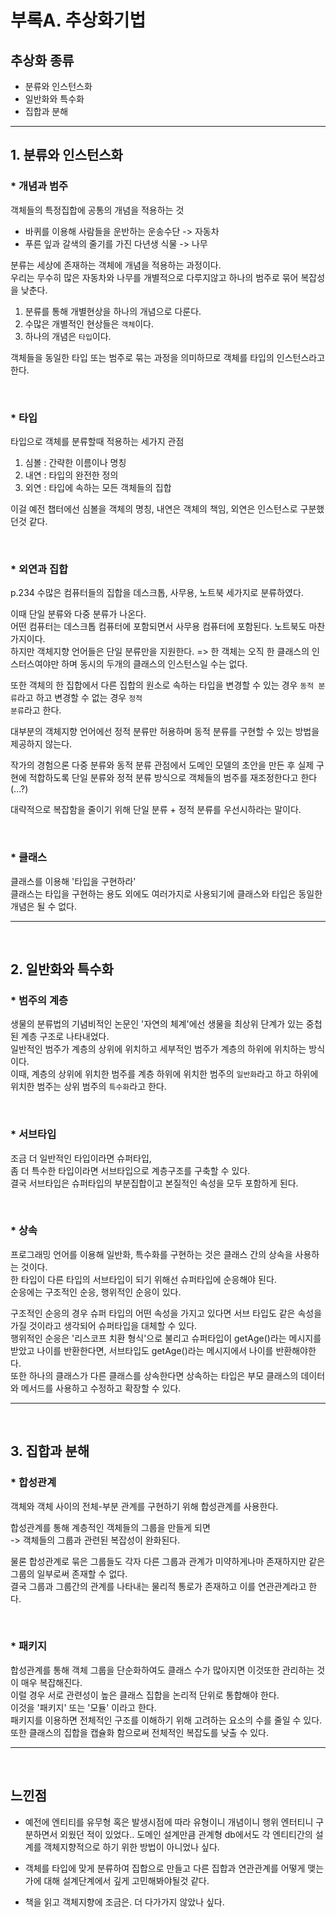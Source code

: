 # 부록A. 추상화기법

## 추상화 종류

* 분류와 인스턴스화
* 일반화와 특수화
* 집합과 분해

<hr>

## 1. 분류와 인스턴스화

### * 개념과 범주

객체들의 특정집합에 공통의 개념을 적용하는 것    

* 바퀴를 이용해 사람들을 운반하는 운송수단 -> 자동차
* 푸른 잎과 갈색의 줄기를 가진 다년생 식물 -> 나무

분류는 세상에 존재하는 객체에 개념을 적용하는 과정이다.  
우리는 무수히 많은 자동차와 나무를 개별적으로 다루지않고 하나의 범주로 묶어 복잡성을 낮춘다.  

1. 분류를 통해 개별현상을 하나의 개념으로 다룬다.
2. 수많은 개별적인 현상들은 <code>객체</code>이다.
3. 하나의 개념은 <code>타입</code>이다.

객체들을 동일한 타입 또는 범주로 묶는 과정을 의미하므로 객체를 타입의 인스턴스라고 한다.
  
<br>

### * 타입

타입으로 객체를 분류할때 적용하는 세가지 관점
1. 심볼 : 간략한 이름이나 명칭
2. 내연 : 타입의 완전한 정의
3. 외연 : 타입에 속하는 모든 객체들의 집합

이걸 예전 챕터에선 심볼을 객체의 명칭, 내연은 객체의 책임, 외연은 인스턴스로 구분했던것 같다.  

<br>

### * 외연과 집합

p.234 수많은 컴퓨터들의 집합을 데스크톱, 사무용, 노트북 세가지로 분류하였다.  

이때 단일 분류와 다중 분류가 나온다.  
어떤 컴퓨터는 데스크톱 컴퓨터에 포함되면서 사무용 컴퓨터에 포함된다. 노트북도 마찬가지이다.  
하지만 객체지향 언어들은 단일 분류만을 지원한다. => 한 객체는 오직 한 클래스의 인스터스여야만 하며 동시의 두개의 클래스의 인스턴스일 수는 없다.  

또한 객체의 한 집합에서 다른 집합의 원소로 속하는 타입을 변경할 수 있는 경우 <code>동적 분류</code>라고 하고 변경할 수 없는 경우 <code>정적 분류</code>라고 한다.  

대부분의 객체지향 언어에선 정적 분류만 허용하며 동적 분류를 구현할 수 있는 방법을 제공하지 않는다.  

작가의 경험으론 다중 분류와 동적 분류 관점에서 도메인 모델의 초안을 만든 후 실제 구현에 적합하도록 단일 분류와 정적 분류 방식으로 객체들의 범주를 재조정한다고 한다(...?)

대략적으로 복잡함을 줄이기 위해 단일 분류 + 정적 분류를 우선시하라는 말이다.

<br>

### * 클래스

클래스를 이용해 '타입을 구현하라'  
클래스는 타입을 구현하는 용도 외에도 여러가지로 사용되기에 클래스와 타입은 동일한 개념은 될 수 없다.  




<hr>
<br>

## 2. 일반화와 특수화

### * 범주의 계층
생물의 분류법의 기념비적인 논문인 '자연의 체계'에선 생물을 최상위 단계가 있는 중첩된 계층 구조로 나타내었다.  
일반적인 범주가 계층의 상위에 위치하고 세부적인 범주가 계층의 하위에 위치하는 방식이다.  
이때, 계층의 상위에 위치한 범주를 계층 하위에 위치한 범주의 <code>일반화</code>라고 하고 하위에 위치한 범주는 상위 범주의 <code>특수화</code>라고 한다.

<br>

### * 서브타입

조금 더 일반적인 타입이라면 슈퍼타입,  
좀 더 특수한 타입이라면 서브타입으로 계층구조를 구축할 수 있다.  
결국 서브타입은 슈퍼타입의 부분집합이고 본질적인 속성을 모두 포함하게 된다.  

<br>

### * 상속

프로그래밍 언어를 이용해 일반화, 특수화를 구현하는 것은 클래스 간의 상속을 사용하는 것이다.  
한 타입이 다른 타입의 서브타입이 되기 위해선 슈퍼타입에 순응해야 된다.  
순응에는 구조적인 순응, 행위적인 순응이 있다.  

구조적인 순응의 경우 슈퍼 타입의 어떤 속성을 가지고 있다면 서브 타입도 같은 속성을 가질 것이라고 생각되어 슈퍼타입을 대체할 수 있다.  
행위적인 순응은 '리스코프 치환 형식'으로 불리고 슈퍼타입이 getAge()라는 메시지를 받았고 나이를 반환한다면, 서브타입도 getAge()라는 메시지에서 나이를 반환해야한다.  
또한 하나의 클래스가 다른 클래스를 상속한다면 상속하는 타입은 부모 클래스의 데이터와 메서드를 사용하고 수정하고 확장할 수 있다.



<hr>
<br>

## 3. 집합과 분해

### * 합성관계
객체와 객체 사이의 전체-부분 관계를 구현하기 위해 합성관계를 사용한다.

합성관계를 통해 계층적인 객체들의 그룹을 만들게 되면  
-> 객체들의 그룹과 관련된 복잡성이 완화된다.  

물론 합성관계로 묶은 그룹들도 각자 다른 그룹과 관계가 미약하게나마 존재하지만 같은 그룹의 일부로써 존재할 수 없다.  
결국 그룹과 그룹간의 관계를 나타내는 물리적 통로가 존재하고 이를 연관관계라고 한다.  

<br>

### * 패키지

합성관계를 통해 객체 그룹을 단순화하여도 클래스 수가 많아지면 이것또한 관리하는 것이 매우 복잡해진다.  
이럴 경우 서로 관련성이 높은 클래스 집합을 논리적 단위로 통합해야 한다.  
이것을 '패키지' 또는 '모듈' 이라고 한다.  
패키지를 이용하면 전체적인 구조를 이해하기 위해 고려하는 요소의 수를 줄일 수 있다.  
또한 클래스의 집합을 캡슐화 함으로써 전체적인 복잡도를 낮출 수 있다.

<hr>
<br>

## 느낀점
* 예전에 엔티티를 유무형 혹은 발생시점에 따라 유형이니 개념이니 행위 엔터티니 구분하면서 외웠던 적이 있었다.. 도메인 설계만큼 관계형 db에서도 
각 엔티티간의 설계를 객체지향적으로 하기 위한 방법이 아니었나 싶다.

* 객체를 타입에 맞게 분류하여 집합으로 만들고 다른 집합과 연관관계를 어떻게 맺는가에 대해 설계단계에서 깊게 고민해봐야될것 같다.

* 책을 읽고 객체지향에 조금은. 더 다가가지 않았나 싶다.